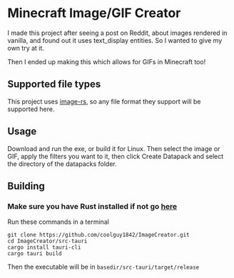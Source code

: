 # Minecraft Image/GIF Creator

I made this project after seeing a post on Reddit, about images rendered in vanilla, and found out it uses text_display entities.
So I wanted to give my own try at it.

Then I ended up making this which allows for GIFs in Minecraft too!

## Supported file types
This project uses [image-rs](https://github.com/image-rs/image), so any file format they support will be supported here.

## Usage
Download and run the exe, or build it for Linux. Then select the image or GIF, apply the filters you want to it, then click Create Datapack and select the directory of the datapacks folder.

## Building
### Make sure you have Rust installed if not go [here](https://www.rust-lang.org/learn/get-started)

Run these commands in a terminal
```
git clone https://github.com/coolguy1842/ImageCreator.git
cd ImageCreator/src-tauri
cargo install tauri-cli
cargo tauri build
```

Then the executable will be in `basedir/src-tauri/target/release`
